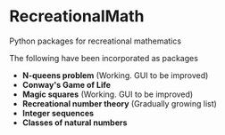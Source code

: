 # RecreationalMath
Python packages for recreational mathematics

The following have been incorporated as packages
- <b>N-queens problem</b>              (Working. GUI to be improved)
- <b>Conway's Game of Life</b>
- <b>Magic squares</b>                 (Working. GUI to be improved)
- <b>Recreational number theory</b>    (Gradually growing list)
 - <b>Integer sequences</b>            
 - <b>Classes of natural numbers</b> 
